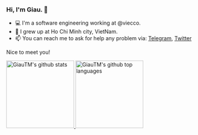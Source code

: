 ### Hi, I'm Giau. 👋

- 💻 I'm a software engineering working at @viecco. 
- 🏡 I grew up at Ho Chi Minh city, VietNam.
- 📫 You can reach me to ask for help any problem via: [Telegram](https://t.me/giautm), [Twitter](https://twitter.com/giau_tm)

Nice to meet you!

<a href="https://github.com/giautm">
  <img height="180em" src="https://github-readme-stats.vercel.app/api?username=giautm&show_icons=true&theme=merko&count_private=true" alt="GiauTM's github stats" />
  <img height="180em" src="https://github-readme-stats.vercel.app/api/top-langs/?username=giautm&theme=merko&layout=compact" alt="GiauTM's github top languages" />
</a>
<!--
**giautm/giautm** is a ✨ _special_ ✨ repository because its `README.md` (this file) appears on your GitHub profile.

Here are some ideas to get you started:

- 🔭 I’m currently working on ...
- 🌱 I’m currently learning ...
- 👯 I’m looking to collaborate on ...
- 🤔 I’m looking for help with ...
- 💬 Ask me about ...
- 😄 Pronouns: ...
- ⚡ Fun fact: ...
-->
